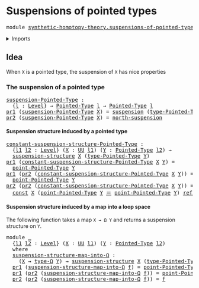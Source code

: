 # Suspensions of pointed types

<pre class="Agda"><a id="41" class="Keyword">module</a> <a id="48" href="synthetic-homotopy-theory.suspensions-of-pointed-types.html" class="Module">synthetic-homotopy-theory.suspensions-of-pointed-types</a> <a id="103" class="Keyword">where</a>
</pre>
<details><summary>Imports</summary>

<pre class="Agda"><a id="159" class="Keyword">open</a> <a id="164" class="Keyword">import</a> <a id="171" href="foundation.constant-maps.html" class="Module">foundation.constant-maps</a>
<a id="196" class="Keyword">open</a> <a id="201" class="Keyword">import</a> <a id="208" href="foundation.dependent-pair-types.html" class="Module">foundation.dependent-pair-types</a>
<a id="240" class="Keyword">open</a> <a id="245" class="Keyword">import</a> <a id="252" href="foundation.identity-types.html" class="Module">foundation.identity-types</a>
<a id="278" class="Keyword">open</a> <a id="283" class="Keyword">import</a> <a id="290" href="foundation.universe-levels.html" class="Module">foundation.universe-levels</a>

<a id="318" class="Keyword">open</a> <a id="323" class="Keyword">import</a> <a id="330" href="structured-types.pointed-types.html" class="Module">structured-types.pointed-types</a>

<a id="362" class="Keyword">open</a> <a id="367" class="Keyword">import</a> <a id="374" href="synthetic-homotopy-theory.loop-spaces.html" class="Module">synthetic-homotopy-theory.loop-spaces</a>
<a id="412" class="Keyword">open</a> <a id="417" class="Keyword">import</a> <a id="424" href="synthetic-homotopy-theory.suspension-structures.html" class="Module">synthetic-homotopy-theory.suspension-structures</a>
<a id="472" class="Keyword">open</a> <a id="477" class="Keyword">import</a> <a id="484" href="synthetic-homotopy-theory.suspensions-of-types.html" class="Module">synthetic-homotopy-theory.suspensions-of-types</a>
</pre>
</details>

## Idea

When `X` is a pointed type, the suspension of `X` has nice properties

### The suspension of a pointed type

<pre class="Agda"><a id="suspension-Pointed-Type"></a><a id="674" href="synthetic-homotopy-theory.suspensions-of-pointed-types.html#674" class="Function">suspension-Pointed-Type</a> <a id="698" class="Symbol">:</a>
  <a id="702" class="Symbol">{</a><a id="703" href="synthetic-homotopy-theory.suspensions-of-pointed-types.html#703" class="Bound">l</a> <a id="705" class="Symbol">:</a> <a id="707" href="Agda.Primitive.html#742" class="Postulate">Level</a><a id="712" class="Symbol">}</a> <a id="714" class="Symbol">→</a> <a id="716" href="structured-types.pointed-types.html#355" class="Function">Pointed-Type</a> <a id="729" href="synthetic-homotopy-theory.suspensions-of-pointed-types.html#703" class="Bound">l</a> <a id="731" class="Symbol">→</a> <a id="733" href="structured-types.pointed-types.html#355" class="Function">Pointed-Type</a> <a id="746" href="synthetic-homotopy-theory.suspensions-of-pointed-types.html#703" class="Bound">l</a>
<a id="748" href="foundation.dependent-pair-types.html#603" class="Field">pr1</a> <a id="752" class="Symbol">(</a><a id="753" href="synthetic-homotopy-theory.suspensions-of-pointed-types.html#674" class="Function">suspension-Pointed-Type</a> <a id="777" href="synthetic-homotopy-theory.suspensions-of-pointed-types.html#777" class="Bound">X</a><a id="778" class="Symbol">)</a> <a id="780" class="Symbol">=</a> <a id="782" href="synthetic-homotopy-theory.suspensions-of-types.html#2331" class="Function">suspension</a> <a id="793" class="Symbol">(</a><a id="794" href="structured-types.pointed-types.html#488" class="Function">type-Pointed-Type</a> <a id="812" href="synthetic-homotopy-theory.suspensions-of-pointed-types.html#777" class="Bound">X</a><a id="813" class="Symbol">)</a>
<a id="815" href="foundation.dependent-pair-types.html#615" class="Field">pr2</a> <a id="819" class="Symbol">(</a><a id="820" href="synthetic-homotopy-theory.suspensions-of-pointed-types.html#674" class="Function">suspension-Pointed-Type</a> <a id="844" href="synthetic-homotopy-theory.suspensions-of-pointed-types.html#844" class="Bound">X</a><a id="845" class="Symbol">)</a> <a id="847" class="Symbol">=</a> <a id="849" href="synthetic-homotopy-theory.suspensions-of-types.html#2430" class="Function">north-suspension</a>
</pre>
#### Suspension structure induced by a pointed type

<pre class="Agda"><a id="constant-suspension-structure-Pointed-Type"></a><a id="932" href="synthetic-homotopy-theory.suspensions-of-pointed-types.html#932" class="Function">constant-suspension-structure-Pointed-Type</a> <a id="975" class="Symbol">:</a>
  <a id="979" class="Symbol">{</a><a id="980" href="synthetic-homotopy-theory.suspensions-of-pointed-types.html#980" class="Bound">l1</a> <a id="983" href="synthetic-homotopy-theory.suspensions-of-pointed-types.html#983" class="Bound">l2</a> <a id="986" class="Symbol">:</a> <a id="988" href="Agda.Primitive.html#742" class="Postulate">Level</a><a id="993" class="Symbol">}</a> <a id="995" class="Symbol">(</a><a id="996" href="synthetic-homotopy-theory.suspensions-of-pointed-types.html#996" class="Bound">X</a> <a id="998" class="Symbol">:</a> <a id="1000" href="Agda.Primitive.html#388" class="Primitive">UU</a> <a id="1003" href="synthetic-homotopy-theory.suspensions-of-pointed-types.html#980" class="Bound">l1</a><a id="1005" class="Symbol">)</a> <a id="1007" class="Symbol">(</a><a id="1008" href="synthetic-homotopy-theory.suspensions-of-pointed-types.html#1008" class="Bound">Y</a> <a id="1010" class="Symbol">:</a> <a id="1012" href="structured-types.pointed-types.html#355" class="Function">Pointed-Type</a> <a id="1025" href="synthetic-homotopy-theory.suspensions-of-pointed-types.html#983" class="Bound">l2</a><a id="1027" class="Symbol">)</a> <a id="1029" class="Symbol">→</a>
  <a id="1033" href="synthetic-homotopy-theory.suspension-structures.html#2110" class="Function">suspension-structure</a> <a id="1054" href="synthetic-homotopy-theory.suspensions-of-pointed-types.html#996" class="Bound">X</a> <a id="1056" class="Symbol">(</a><a id="1057" href="structured-types.pointed-types.html#488" class="Function">type-Pointed-Type</a> <a id="1075" href="synthetic-homotopy-theory.suspensions-of-pointed-types.html#1008" class="Bound">Y</a><a id="1076" class="Symbol">)</a>
<a id="1078" href="foundation.dependent-pair-types.html#603" class="Field">pr1</a> <a id="1082" class="Symbol">(</a><a id="1083" href="synthetic-homotopy-theory.suspensions-of-pointed-types.html#932" class="Function">constant-suspension-structure-Pointed-Type</a> <a id="1126" href="synthetic-homotopy-theory.suspensions-of-pointed-types.html#1126" class="Bound">X</a> <a id="1128" href="synthetic-homotopy-theory.suspensions-of-pointed-types.html#1128" class="Bound">Y</a><a id="1129" class="Symbol">)</a> <a id="1131" class="Symbol">=</a>
  <a id="1135" href="structured-types.pointed-types.html#544" class="Function">point-Pointed-Type</a> <a id="1154" href="synthetic-homotopy-theory.suspensions-of-pointed-types.html#1128" class="Bound">Y</a>
<a id="1156" href="foundation.dependent-pair-types.html#603" class="Field">pr1</a> <a id="1160" class="Symbol">(</a><a id="1161" href="foundation.dependent-pair-types.html#615" class="Field">pr2</a> <a id="1165" class="Symbol">(</a><a id="1166" href="synthetic-homotopy-theory.suspensions-of-pointed-types.html#932" class="Function">constant-suspension-structure-Pointed-Type</a> <a id="1209" href="synthetic-homotopy-theory.suspensions-of-pointed-types.html#1209" class="Bound">X</a> <a id="1211" href="synthetic-homotopy-theory.suspensions-of-pointed-types.html#1211" class="Bound">Y</a><a id="1212" class="Symbol">))</a> <a id="1215" class="Symbol">=</a>
  <a id="1219" href="structured-types.pointed-types.html#544" class="Function">point-Pointed-Type</a> <a id="1238" href="synthetic-homotopy-theory.suspensions-of-pointed-types.html#1211" class="Bound">Y</a>
<a id="1240" href="foundation.dependent-pair-types.html#615" class="Field">pr2</a> <a id="1244" class="Symbol">(</a><a id="1245" href="foundation.dependent-pair-types.html#615" class="Field">pr2</a> <a id="1249" class="Symbol">(</a><a id="1250" href="synthetic-homotopy-theory.suspensions-of-pointed-types.html#932" class="Function">constant-suspension-structure-Pointed-Type</a> <a id="1293" href="synthetic-homotopy-theory.suspensions-of-pointed-types.html#1293" class="Bound">X</a> <a id="1295" href="synthetic-homotopy-theory.suspensions-of-pointed-types.html#1295" class="Bound">Y</a><a id="1296" class="Symbol">))</a> <a id="1299" class="Symbol">=</a>
  <a id="1303" href="foundation-core.constant-maps.html#198" class="Function">const</a> <a id="1309" href="synthetic-homotopy-theory.suspensions-of-pointed-types.html#1293" class="Bound">X</a> <a id="1311" class="Symbol">(</a><a id="1312" href="structured-types.pointed-types.html#544" class="Function">point-Pointed-Type</a> <a id="1331" href="synthetic-homotopy-theory.suspensions-of-pointed-types.html#1295" class="Bound">Y</a> <a id="1333" href="foundation-core.identity-types.html#1953" class="Function Operator">＝</a> <a id="1335" href="structured-types.pointed-types.html#544" class="Function">point-Pointed-Type</a> <a id="1354" href="synthetic-homotopy-theory.suspensions-of-pointed-types.html#1295" class="Bound">Y</a><a id="1355" class="Symbol">)</a> <a id="1357" href="foundation-core.identity-types.html#1922" class="InductiveConstructor">refl</a>
</pre>
#### Suspension structure induced by a map into a loop space

The following function takes a map `X → Ω Y` and returns a suspension structure
on `Y`.

<pre class="Agda"><a id="1526" class="Keyword">module</a> <a id="1533" href="synthetic-homotopy-theory.suspensions-of-pointed-types.html#1533" class="Module">_</a>
  <a id="1537" class="Symbol">{</a><a id="1538" href="synthetic-homotopy-theory.suspensions-of-pointed-types.html#1538" class="Bound">l1</a> <a id="1541" href="synthetic-homotopy-theory.suspensions-of-pointed-types.html#1541" class="Bound">l2</a> <a id="1544" class="Symbol">:</a> <a id="1546" href="Agda.Primitive.html#742" class="Postulate">Level</a><a id="1551" class="Symbol">}</a> <a id="1553" class="Symbol">(</a><a id="1554" href="synthetic-homotopy-theory.suspensions-of-pointed-types.html#1554" class="Bound">X</a> <a id="1556" class="Symbol">:</a> <a id="1558" href="Agda.Primitive.html#388" class="Primitive">UU</a> <a id="1561" href="synthetic-homotopy-theory.suspensions-of-pointed-types.html#1538" class="Bound">l1</a><a id="1563" class="Symbol">)</a> <a id="1565" class="Symbol">(</a><a id="1566" href="synthetic-homotopy-theory.suspensions-of-pointed-types.html#1566" class="Bound">Y</a> <a id="1568" class="Symbol">:</a> <a id="1570" href="structured-types.pointed-types.html#355" class="Function">Pointed-Type</a> <a id="1583" href="synthetic-homotopy-theory.suspensions-of-pointed-types.html#1541" class="Bound">l2</a><a id="1585" class="Symbol">)</a>
  <a id="1589" class="Keyword">where</a>
  <a id="1597" href="synthetic-homotopy-theory.suspensions-of-pointed-types.html#1597" class="Function">suspension-structure-map-into-Ω</a> <a id="1629" class="Symbol">:</a>
    <a id="1635" class="Symbol">(</a><a id="1636" href="synthetic-homotopy-theory.suspensions-of-pointed-types.html#1554" class="Bound">X</a> <a id="1638" class="Symbol">→</a> <a id="1640" href="synthetic-homotopy-theory.loop-spaces.html#1040" class="Function">type-Ω</a> <a id="1647" href="synthetic-homotopy-theory.suspensions-of-pointed-types.html#1566" class="Bound">Y</a><a id="1648" class="Symbol">)</a> <a id="1650" class="Symbol">→</a> <a id="1652" href="synthetic-homotopy-theory.suspension-structures.html#2110" class="Function">suspension-structure</a> <a id="1673" href="synthetic-homotopy-theory.suspensions-of-pointed-types.html#1554" class="Bound">X</a> <a id="1675" class="Symbol">(</a><a id="1676" href="structured-types.pointed-types.html#488" class="Function">type-Pointed-Type</a> <a id="1694" href="synthetic-homotopy-theory.suspensions-of-pointed-types.html#1566" class="Bound">Y</a><a id="1695" class="Symbol">)</a>
  <a id="1699" href="foundation.dependent-pair-types.html#603" class="Field">pr1</a> <a id="1703" class="Symbol">(</a><a id="1704" href="synthetic-homotopy-theory.suspensions-of-pointed-types.html#1597" class="Function">suspension-structure-map-into-Ω</a> <a id="1736" href="synthetic-homotopy-theory.suspensions-of-pointed-types.html#1736" class="Bound">f</a><a id="1737" class="Symbol">)</a> <a id="1739" class="Symbol">=</a> <a id="1741" href="structured-types.pointed-types.html#544" class="Function">point-Pointed-Type</a> <a id="1760" href="synthetic-homotopy-theory.suspensions-of-pointed-types.html#1566" class="Bound">Y</a>
  <a id="1764" href="foundation.dependent-pair-types.html#603" class="Field">pr1</a> <a id="1768" class="Symbol">(</a><a id="1769" href="foundation.dependent-pair-types.html#615" class="Field">pr2</a> <a id="1773" class="Symbol">(</a><a id="1774" href="synthetic-homotopy-theory.suspensions-of-pointed-types.html#1597" class="Function">suspension-structure-map-into-Ω</a> <a id="1806" href="synthetic-homotopy-theory.suspensions-of-pointed-types.html#1806" class="Bound">f</a><a id="1807" class="Symbol">))</a> <a id="1810" class="Symbol">=</a> <a id="1812" href="structured-types.pointed-types.html#544" class="Function">point-Pointed-Type</a> <a id="1831" href="synthetic-homotopy-theory.suspensions-of-pointed-types.html#1566" class="Bound">Y</a>
  <a id="1835" href="foundation.dependent-pair-types.html#615" class="Field">pr2</a> <a id="1839" class="Symbol">(</a><a id="1840" href="foundation.dependent-pair-types.html#615" class="Field">pr2</a> <a id="1844" class="Symbol">(</a><a id="1845" href="synthetic-homotopy-theory.suspensions-of-pointed-types.html#1597" class="Function">suspension-structure-map-into-Ω</a> <a id="1877" href="synthetic-homotopy-theory.suspensions-of-pointed-types.html#1877" class="Bound">f</a><a id="1878" class="Symbol">))</a> <a id="1881" class="Symbol">=</a> <a id="1883" href="synthetic-homotopy-theory.suspensions-of-pointed-types.html#1877" class="Bound">f</a>
</pre>